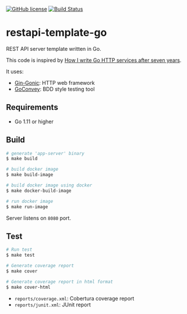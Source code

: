 [![GitHub license](https://img.shields.io/github/license/r0oth3x49/udemy-dl.svg?style=flat-square)](https://github.com/lechuckroh/restapi-template-go/blob/master/LICENSE)
[![Build Status](https://travis-ci.com/lechuckroh/restapi-template-go.svg?branch=master)](https://travis-ci.com/lechuckroh/restapi-template-go)

# restapi-template-go

REST API server template written in Go.

This code is inspired by [How I write Go HTTP services after seven years](https://medium.com/statuscode/how-i-write-go-http-services-after-seven-years-37c208122831).

It uses:
* [Gin-Gonic](https://github.com/gin-gonic/gin): HTTP web framework
* [GoConvey](https://github.com/smartystreets/goconvey): BDD style testing tool

## Requirements
* Go 1.11 or higher

## Build
```bash
# generate 'app-server' binary
$ make build

# build docker image
$ make build-image

# build docker image using docker
$ make docker-build-image

# run docker image
$ make run-image
```

Server listens on `8080` port.

## Test
```bash
# Run test
$ make test

# Generate coverage report
$ make cover

# Generate coverage report in html format
$ make cover-html
```

* `reports/coverage.xml`: Cobertura coverage report
* `reports/junit.xml`: JUnit report
